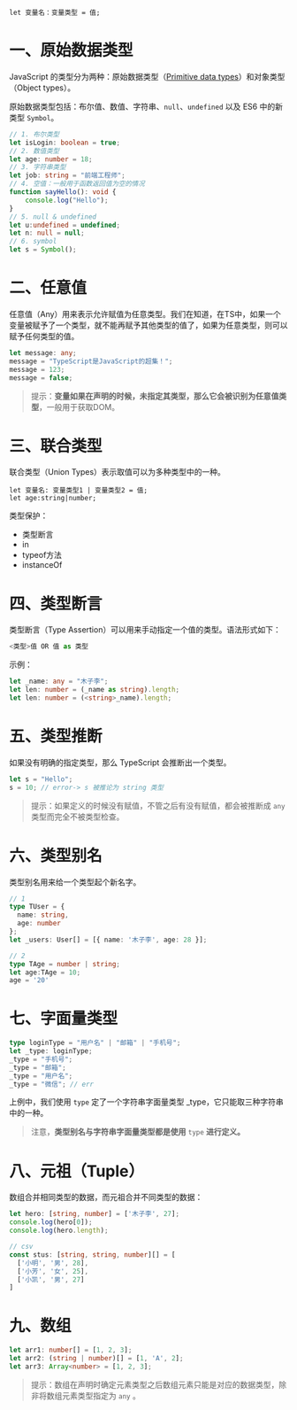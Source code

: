 ```
let 变量名：变量类型 = 值;
```

# 一、原始数据类型

JavaScript 的类型分为两种：原始数据类型（[Primitive data types](https://developer.mozilla.org/en-US/docs/Glossary/Primitive)）和对象类型（Object types）。

原始数据类型包括：布尔值、数值、字符串、`null`、`undefined` 以及 ES6 中的新类型 `Symbol`。

```typescript
// 1. 布尔类型
let isLogin: boolean = true;
// 2. 数值类型
let age: number = 18;
// 3. 字符串类型
let job: string = "前端工程师";
// 4. 空值：一般用于函数返回值为空的情况
function sayHello(): void {
    console.log("Hello");
}
// 5. null & undefined
let u:undefined = undefined;
let n: null = null;
// 6. symbol
let s = Symbol();
```

# 二、任意值

任意值（Any）用来表示允许赋值为任意类型。我们在知道，在TS中，如果一个变量被赋予了一个类型，就不能再赋予其他类型的值了，如果为任意类型，则可以赋予任何类型的值。

```typescript
let message: any;
message = "TypeScript是JavaScript的超集！";
message = 123;
message = false;
```

> 提示：**变量如果在声明的时候，未指定其类型，那么它会被识别为任意值类型**，一般用于获取DOM。

# 三、联合类型

联合类型（Union Types）表示取值可以为多种类型中的一种。

```tsx
let 变量名: 变量类型1 | 变量类型2 = 值;
let age:string|number;
```

类型保护：

- 类型断言
- in
- typeof方法
- instanceOf

# 四、类型断言

类型断言（Type Assertion）可以用来手动指定一个值的类型。语法形式如下：

```js
<类型>值 OR 值 as 类型
```

示例：

```typescript
let _name: any = "木子李";
let len: number = (_name as string).length;
let len: number = (<string>_name).length;
```

# 五、类型推断

如果没有明确的指定类型，那么 TypeScript 会推断出一个类型。

```typescript
let s = "Hello";
s = 10; // error-> s 被推论为 string 类型
```

> 提示：如果定义的时候没有赋值，不管之后有没有赋值，都会被推断成 `any` 类型而完全不被类型检查。

# 六、类型别名

类型别名用来给一个类型起个新名字。

```typescript
// 1
type TUser = {
  name: string,
  age: number
};
let _users: User[] = [{ name: '木子李', age: 28 }];

// 2
type TAge = number | string;
let age:TAge = 10;
age = '20'
```



#  七、字面量类型

```typescript
type loginType = "用户名" | "邮箱" | "手机号";
let _type: loginType;
_type = "手机号";
_type = "邮箱";
_type = "用户名";
_type = "微信"; // err
```

上例中，我们使用 `type` 定了一个字符串字面量类型 _type，它只能取三种字符串中的一种。

> 注意，**类型别名与字符串字面量类型都是使用** `type` **进行定义。**

# 八、元祖（Tuple）

数组合并相同类型的数据，而元祖合并不同类型的数据：

```typescript
let hero: [string, number] = ['木子李', 27];
console.log(hero[0]);
console.log(hero.length);

// csv
const stus: [string, string, number][] = [
  ['小明', '男', 28],
  ['小芳', '女', 25],
  ['小凯', '男', 27]
]
```

# 九、数组

```typescript
let arr1: number[] = [1, 2, 3];
let arr2: (string | number)[] = [1, 'A', 2];
let arr3: Array<number> = [1, 2, 3];
```

> 提示：数组在声明时确定元素类型之后数组元素只能是对应的数据类型，除非将数组元素类型指定为 `any` 。

  